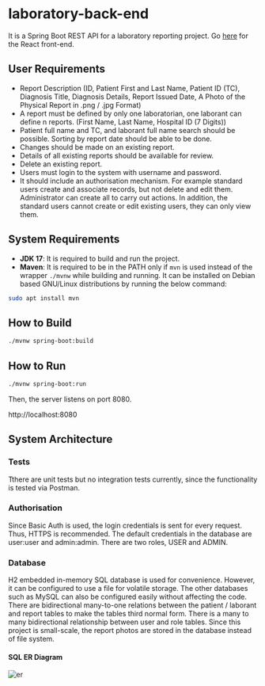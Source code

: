# laboratory-back-end
It is a Spring Boot REST API for a laboratory reporting project. Go [here](https://github.com/anilmavis/laboratory-front-end/) for the React front-end.
## User Requirements
* Report Description (ID, Patient First and Last Name, Patient ID (TC), Diagnosis Title, Diagnosis Details, Report Issued
Date, A Photo of the Physical Report in .png / .jpg Format)
* A report must be defined by only one laboratorian, one laborant can define n reports. (First Name, Last Name, Hospital ID (7 Digits))
* Patient full name and TC, and laborant full name search should be possible. Sorting by report date should be able to be done.
* Changes should be made on an existing report.
* Details of all existing reports should be available for review.
* Delete an existing report.
* Users must login to the system with username and password.
* It should include an authorisation mechanism. For example standard users create and associate records, but not delete and edit them. Administrator can create all to carry out actions. In addition, the standard users cannot create or edit existing users, they can only view them.
## System Requirements
* **JDK 17**: It is required to build and run the project.
* **Maven**: It is required to be in the PATH only if `mvn` is used instead of the wrapper `./mvnw` while building and running. It can be installed on Debian based GNU/Linux distributions by running the below command:
```sh
sudo apt install mvn
```
## How to Build
```sh
./mvnw spring-boot:build
```
## How to Run
```sh
./mvnw spring-boot:run
```
Then, the server listens on port 8080.

http://localhost:8080
## System Architecture
### Tests
Tthere are unit tests but no integration tests currently, since the functionality is tested via Postman.
### Authorisation
Since Basic Auth is used, the login credentials is sent for every request. Thus, HTTPS is recommended. The default credentials in the database are user:user and admin:admin. There are two roles, USER and ADMIN.
### Database
H2 embedded in-memory SQL database is used for convenience. However, it can be configured to use a file for volatile storage. The other databases such as MySQL can also be configured easily without affecting the code. There are bidirectional many-to-one relations between the patient / laborant and report tables to make the tables third normal form. There is a many to many bidirectional relationship between user and role tables. Since this project is small-scale, the report photos are stored in the database instead of file system.
#### SQL ER Diagram
![er](https://github.com/anilmavis/laboratory-back-end/assets/77068958/aab25d7e-2a2f-4fd0-a03e-647c67f5693c)
